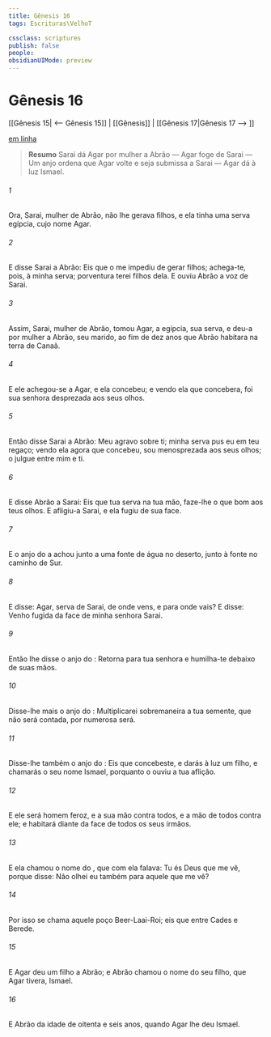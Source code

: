```yaml
---
title: Gênesis 16
tags: Escrituras\VelhoT

cssclass: scriptures
publish: false
people:
obsidianUIMode: preview
---
```


# Gênesis 16
[[Gênesis 15| <-- Gênesis 15]] | [[Gênesis]] | [[Gênesis 17|Gênesis 17 --> ]]

[em linha](https://churchofjesuschrist.org/study/scriptures/ot/gen/16?lang=por)

> __Resumo__
Sarai dá Agar por mulher a Abrão — Agar foge de Sarai — Um anjo ordena que Agar volte e seja submissa a Sarai — Agar dá à luz Ismael.

###### 1 
Ora, Sarai, mulher de Abrão, não lhe gerava filhos, e ela tinha uma serva egípcia, cujo nome  Agar.

###### 2 
E disse Sarai a Abrão: Eis que o  me impediu de gerar filhos; achega-te, pois, à minha serva; porventura terei filhos dela. E ouviu Abrão a voz de Sarai.

###### 3 
Assim, Sarai, mulher de Abrão, tomou Agar, a egípcia, sua serva, e deu-a por mulher a Abrão, seu marido, ao fim de dez anos que Abrão habitara na terra de Canaã.

###### 4 
E ele achegou-se a Agar, e ela concebeu; e vendo ela que concebera, foi sua senhora desprezada aos seus olhos.

###### 5 
Então disse Sarai a Abrão: Meu agravo  sobre ti; minha serva pus eu em teu regaço; vendo ela agora que concebeu, sou menosprezada aos seus olhos; o  julgue entre mim e ti.

###### 6 
E disse Abrão a Sarai: Eis que tua serva  na tua mão, faze-lhe o que  bom aos teus olhos. E afligiu-a Sarai, e ela fugiu de sua face.

###### 7 
E o anjo do  a achou junto a uma fonte de água no deserto, junto à fonte no caminho de Sur.

###### 8 
E disse: Agar, serva de Sarai, de onde vens, e para onde vais? E  disse: Venho fugida da face de minha senhora Sarai.

###### 9 
Então lhe disse o anjo do : Retorna para tua senhora e humilha-te debaixo de suas mãos.

###### 10 
Disse-lhe mais o anjo do : Multiplicarei sobremaneira a tua semente, que não será contada, por numerosa  será.

###### 11 
Disse-lhe também o anjo do : Eis que concebeste, e darás à luz um filho, e chamarás o seu nome Ismael, porquanto o  ouviu a tua aflição.

###### 12 
E ele será homem feroz, e a sua mão  contra todos, e a mão de todos contra ele; e habitará diante da face de todos os seus irmãos.

###### 13 
E ela chamou o nome do , que com ela falava: Tu és Deus que me vê, porque disse: Não olhei eu também para aquele que me vê?

###### 14 
Por isso se chama aquele poço Beer-Laai-Roi; eis que  entre Cades e Berede.

###### 15 
E Agar deu um filho a Abrão; e Abrão chamou o nome do seu filho, que Agar tivera, Ismael.

###### 16 
E  Abrão da idade de oitenta e seis anos, quando Agar lhe deu Ismael.

